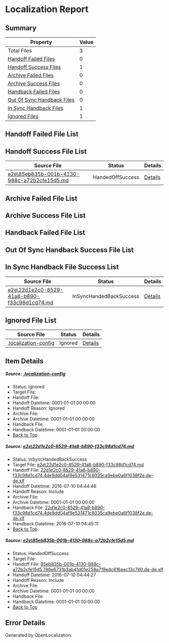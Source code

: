 # <a name='report-top'></a> Localization Report

## Summary
 Property | Value 
 -------- | ----- 
 Total Files | 3
[ Handoff Failed Files ](#handoff-failed-list)| 0
[ Handoff Success Files ](#handoff-success-list)| 1
[ Archive Failed Files ](#archive-failed-list)| 0
[ Archive Success Files ](#archive-success-list)| 0
[ Handback Failed Files ](#handback-failed-list)| 0
[ Out Of Sync Handback Files ](#outofsync-handback-success-list)| 0
[ In Sync Handback Files ](#insync-handback-success-list)| 1
[ Ignored Files ](#ignored-list)| 1

## <a name='handoff-failed-list'></a> Handoff Failed File List

## <a name='handoff-success-list'></a> Handoff Success File List
 Source File | Status | Details 
 ----------- | ------ | ------- 
 [e2e\85eb835b-001b-4130-988c-a72b2cfe15d5.md](https://github.com/OpenLocalizationTestOrg/oltest/blob/ba0807c8c533e0f90ee154999282e09dbba983a1/e2e/85eb835b-001b-4130-988c-a72b2cfe15d5.md) | HandedOffSuccess | [Details](#50d9d6904d02ba83d5455b55cadb5a480c5a10552)

## <a name='archive-failed-list'></a> Archive Failed File List

## <a name='archive-success-list'></a> Archive Success File List

## <a name='handback-failed-list'></a> Handback Failed File List

## <a name='outofsync-handback-success-list'></a> Out Of Sync Handback Success File List

## <a name='insync-handback-success-list'></a> In Sync Handback File Success List
 Source File | Status | Details 
 ----------- | ------ | ------- 
 [e2e\22d1e2c0-8529-41a8-b890-f33c98d1cd74.md](https://github.com/OpenLocalizationTestOrg/oltest/blob/f97c0ee2bd0c627976a12529174546cd85f168d2/e2e/22d1e2c0-8529-41a8-b890-f33c98d1cd74.md) | InSyncHandedBackSuccess | [Details](#97b5d70b776d427549b79f05fafd46d4572a8fbb1)

## <a name='ignored-list'></a> Ignored File List
 Source File | Status | Details 
 ----------- | ------ | ------- 
 [.localization-config](https://github.com/OpenLocalizationTestOrg/oltest/blob/f97c0ee2bd0c627976a12529174546cd85f168d2/.localization-config) | Ignored | [Details](#3d4f252ac210baf56311d7e97dcc2db10974dbd20)

## Item Details
##### <a name='3d4f252ac210baf56311d7e97dcc2db10974dbd20'></a> Source: [.localization-config](https://github.com/OpenLocalizationTestOrg/oltest/blob/f97c0ee2bd0c627976a12529174546cd85f168d2/.localization-config)
* Status: Ignored
* Target File: 
* Handoff File: 
* Handoff Datetime: 0001-01-01 00:00:00
* Handoff Reason: Ignored
* Archive File: 
* Archive Datetime: 0001-01-01 00:00:00
* Handback File: 
* Handback Datetime: 0001-01-01 00:00:00
* [Back to Top](#report-top)

##### <a name='97b5d70b776d427549b79f05fafd46d4572a8fbb1'></a> Source: [e2e\22d1e2c0-8529-41a8-b890-f33c98d1cd74.md](https://github.com/OpenLocalizationTestOrg/oltest/blob/f97c0ee2bd0c627976a12529174546cd85f168d2/e2e/22d1e2c0-8529-41a8-b890-f33c98d1cd74.md)
* Status: InSyncHandedBackSuccess
* Target File: [e2e\22d1e2c0-8529-41a8-b890-f33c98d1cd74.md](https://github.com/OpenLocalizationTestOrg/oltest-dede-fly/blob/9523e856e90403946897438ba6633c9fea816b7d/e2e/22d1e2c0-8529-41a8-b890-f33c98d1cd74.md)
* Handoff File: [22d1e2c0-8529-41a8-b890-f33c98d1cd74.4de9dd04af9e531471c8035ca9ebe0a6f1038f2e.de-de.xlf](https://github.com/OpenLocalizationTestOrg/olhandoff-e2e/blob/2a0cad04ae2f2c1995ab8aca2382a59532910309/ol-handoff/OpenLocalizationTestOrg/oltest-dede-fly/ci/ht/22d1e2c0-8529-41a8-b890-f33c98d1cd74.4de9dd04af9e531471c8035ca9ebe0a6f1038f2e.de-de.xlf)
* Handoff Datetime: 2016-07-10 04:44:46
* Handoff Reason: Include
* Archive File: 
* Archive Datetime: 0001-01-01 00:00:00
* Handback File: [22d1e2c0-8529-41a8-b890-f33c98d1cd74.4de9dd04af9e531471c8035ca9ebe0a6f1038f2e.de-de.xlf](https://github.com/OpenLocalizationTestOrg/olhandback-e2e/blob/df97b38114e73448b532fcef2d6c97d8aa0a1c0d/ol-handback/OpenLocalizationTestOrg/oltest-dede-fly/ci/ht/22d1e2c0-8529-41a8-b890-f33c98d1cd74.4de9dd04af9e531471c8035ca9ebe0a6f1038f2e.de-de.xlf)
* Handback Datetime: 2016-07-10 04:45:11
* [Back to Top](#report-top)

##### <a name='50d9d6904d02ba83d5455b55cadb5a480c5a10552'></a> Source: [e2e\85eb835b-001b-4130-988c-a72b2cfe15d5.md](https://github.com/OpenLocalizationTestOrg/oltest/blob/ba0807c8c533e0f90ee154999282e09dbba983a1/e2e/85eb835b-001b-4130-988c-a72b2cfe15d5.md)
* Status: HandedOffSuccess
* Target File: 
* Handoff File: [85eb835b-001b-4130-988c-a72b2cfe15d5.786e6731b3ab41d01e258a719edc816eec13c780.de-de.xlf](https://github.com/OpenLocalizationTestOrg/olhandoff-e2e/blob/39cca86b92ab2ca77270fc8cbc11949a835f08af/ol-handoff/OpenLocalizationTestOrg/oltest-dede-fly/ci/ht/85eb835b-001b-4130-988c-a72b2cfe15d5.786e6731b3ab41d01e258a719edc816eec13c780.de-de.xlf)
* Handoff Datetime: 2016-07-10 04:44:27
* Handoff Reason: Include
* Archive File: 
* Archive Datetime: 0001-01-01 00:00:00
* Handback File: 
* Handback Datetime: 0001-01-01 00:00:00
* [Back to Top](#report-top)


## Error Details

Generated by OpenLocalization.
